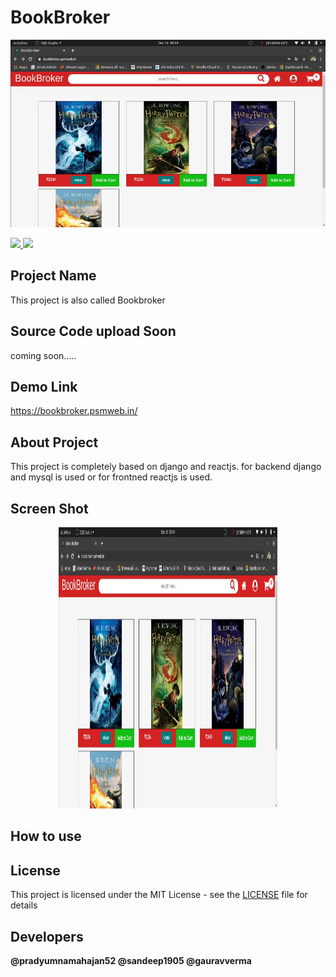 # BookBroker
<p align="center"><img src="https://github.com/pradyumnamahajan52/bookbroker/blob/main/screenshot/bokbroker1.png" height="300"></p>

<p align="center">
  
  <a href="#" ><img src="https://img.shields.io/badge/Programming Language-python & reactjs-brightgreen"> </a>
  [<img src="https://img.shields.io/github/license/pradyumnamahajan52/tic-tac-toe?color=GREEN">](LICENSE) 

</p>

## Project Name

This project is also called Bookbroker

## Source Code upload Soon
coming soon.....

## Demo Link
https://bookbroker.psmweb.in/


## About Project

This project is completely based on django and reactjs. for backend django and mysql is used or for frontned reactjs is used.

## Screen Shot

<p align="center">
<img src="https://github.com/pradyumnamahajan52/bookbroker/blob/main/screenshot/bokbroker1.png" width="350" height="450">
</p>

## How to use 



## License

This project is licensed under the MIT License - see the [LICENSE](LICENSE) file for details

## Developers

**@pradyumnamahajan52 @sandeep1905 @gauravverma**

